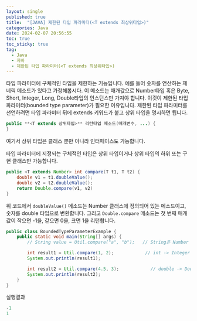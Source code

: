 ```yaml
---
layout: single
published: true
title:  "[JAVA] 제한된 타입 파라미터(<T extends 최상위타입>)"
categories: Java
date: 2024-02-07 20:56:55
toc: true
toc_sticky: true
tag:   
  - Java
  - 자바
  - 제한된 타입 파라미터(<T extends 최상위타입>)
---
```


타입 파라미터에 구체적인 타입을 제한하는 기능입니다. 예를 들어 숫자를 연산하는 제네릭 메소드가 있다고 가정해봅시다. 이 메소드는 매개값으로 Number타입 혹은 Byte, Short, Integer, Long, Double타입의 인스턴스만 가져야 합니다. 이것이 제한된 타입 파라미터(bounded type parameter)가 필요한 이유입니다. 
제한된 타입 파라미터를 선언하려면 타입 파라미터 뒤에 extends 키워드가 붙고 상위 타입을 명시하면 됩니다. 

```java
public **<T extends 상위타입>** 리턴타입 메소드(매개변수, ...) {
}
```

여기서 상위 타입은 클래스 뿐만 아니라 인터페이스도 가능합니다.

타입 파라미터에 지정되는 구체적인 타입은 상위 타입이거나 상위 타입의 하위 또는 구현 클래스만 가능합니다. 

```java
public <T extends Number> int compare(T t1, T t2) {
	double v1 = t1.doubleValue();
	double v2 = t2.doubleValue();
	return Double.compare(v1, v2)
}
```

위 코드에서 `doubleValue()` 메소드는 Number 클래스에 정의되어 있는 메소드이고, 숫자를 double 타입으로 변환합니다. 그리고 `Double.compare` 메소드는 첫 번째 매개값이 작으면 -1을, 같으면 0을, 크면 1을 리턴합니다. 

```java
public class BoundedTypeParameterExample {
	public static void main(String[] args) {
		// String value = Util.compare("a", "b");   // String은 Number 타입이 아니므로 컴파일 오류 발생

		int result1 = Util.compare(1, 2);            // int -> Integer (자동 Boxing)
		System.out.println(result1);

		int result2 = Util.compare(4.5, 3);            // double -> Double (자동 Boxing)
		System.out.println(result2);
	}
}
```

실행결과

```java
-1
1
```